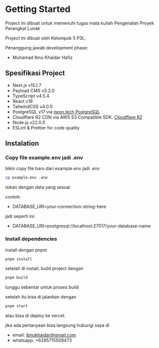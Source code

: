 # Getting Started

Project ini dibuat untuk memenuhi tugas mata kuliah Pengenalan Proyek Perangkat Lunak

Project ini dibuat oleh Kelompok 5 P3L.

Penanggung jawab development phase:

- Muhamad Ibnu Khaidar Hafiz

## Spesifikasi Project

- Next.js v15.1.7
- Payload CMS v3.2.0
- TypeScript v4.5.4
- React v19
- TailwindCSS v4.0.0
- PostgreSQL v17 via [neon.tech PostgreSQL](https://neon.tech)
- Cloudflare R2 CDN via AWS S3 Compatible SDK. [Cloudflare R2](https://www.cloudflare.com/developer-platform/products/r2/)
- Node.js v22.0.0
- ESLint & Prettier for code quality

## Instalation

### Copy file example.env jadi .env

bikin copy file baru dari example.env jadi .env

```bash
cp example.env .env
```

isikan dengan data yang sesuai

contoh:

- DATABASE_URI=your-connection-string-here

jadi seperti ini:

- DATABASE_URI=postgresql://localhost:27017/your-database-name

### Install dependencies

install dengan pnpm

```bash
pnpm install
```

setelah di install, build project dengan

```bash
pnpm build
```

tunggu sebentar untuk proses build

setelah itu bisa di jalankan dengan

```bash
pnpm start
```

atau bisa di deploy ke vercel.

jika ada pertanyaan bisa langsung hubungi saya di

- email: <ibnukhaidar@gmail.com>
- whatsapp: +6285715509473
